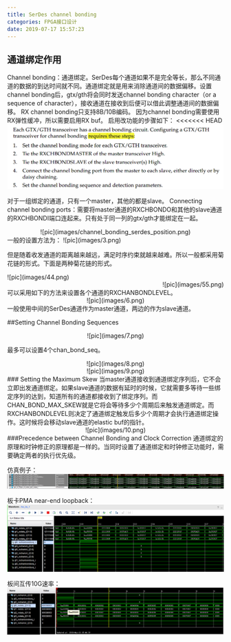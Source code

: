 ```yaml
---
title: SerDes channel bonding
categories: FPGA接口设计
date: 2019-07-17 15:57:23
---
```

## 通道绑定作用
Channel bonding：通道绑定。SerDes每个通道如果不是完全等长，那么不同通道的数据的到达时间就不同。通道绑定就是用来消除通道间的数据偏移。设置channel bonding后，gtx/gth将会同时发送channel bonding character（or a sequence of character），接收通道在接收到后便可以借此调整通道间的数据偏移。
RX channel bonding只支持8B/10B编码。
因为channel bonding需要使用RX弹性缓冲，所以需要启用RX buf。
启用改功能的步骤如下：
<<<<<<< HEAD
![pic](images/channel_bonding_use.png)

对于一组绑定的通道，只有一个master，其他的都是slave。
Connecting channel bonding ports：需要将master通道的RXCHBONDO和其他的slave通道的RXCHBONDI端口连起来。只有处于同一列的gtx/gth才能绑定在一起。
<div align=center>![pic](images/channel_bonding_serdes_position.png)

<div align=left>
一般的设置方法为：
![pic](images/3.png)

但是随着收发通道的距离越来越远，满足时序约束就越来越难。所以一般都采用菊花链的形式。下面是两种菊花链的形式。

<div align=left>![pic](images/44.png)
<div align=right>![pic](images/55.png)

<div align=left>可以采用如下的方法来设置各个通道的RXCHANBONDLEVEL。

<div align=center>![pic](images/6.png)

<div align=left>一般使用中间的SerDes通道作为master通道，两边的作为slave通道。

##Setting Channel Bonding Sequences
<div align=center>![pic](images/7.png)<div align=left>

最多可以设置4个chan_bond_seq。

<div align=center>![pic](images/8.png)
<div align=center>![pic](images/9.png)
<div align=left>
### Setting the Maximum Skew
当master通道接收到通道绑定序列后，它不会立即出发通道绑定。如果slave通道的数据有延时的时候，它就需要多等待一些绑定序列的达到，知道所有的通道都接收到了绑定序列。而CHAN_BOND_MAX_SKEW就是它将会等待多少个周期后来触发通道绑定。而RXCHANBONDLEVEL则决定了通道绑定触发后多少个周期才会执行通道绑定操作。这时候将会移动slave通道的elastic buf的指针。
<div align=center>![pic](images/10.png)

<div align=left>
###Precedence between Channel Bonding and Clock Correction
通道绑定的原理和时钟修正的原理都是一样的。当同时设置了通道绑定和时钟修正功能时，需要确定两者的执行优先级。

仿真例子：
![pic](images/11.png)

板卡PMA near-end loopback：
![pic](images/12.png)

板间互传10G速率：
![pic](images/13.png)
